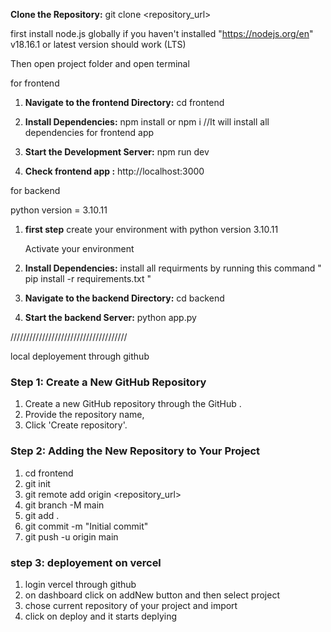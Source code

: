 **Clone the Repository:**
   git clone <repository_url>


first install node.js globally if you haven't installed  "https://nodejs.org/en"  v18.16.1  or latest version should work (LTS)

Then open project folder and open terminal

for frontend 

1. **Navigate to the frontend Directory:**
     cd frontend

2. **Install Dependencies:**
    npm install   or npm i           //It will install all dependencies for frontend app

3. **Start the Development Server:**
   npm run dev

5. **Check frontend app :**
    http://localhost:3000



for backend

python version =  3.10.11

1. **first step**
   create your environment  with python version 3.10.11

   Activate your environment

2. **Install Dependencies:**
    install all requirments by running this command " pip install -r requirements.txt "

3. **Navigate to the backend Directory:**
     cd backend 

4. **Start the backend Server:**
   python app.py




/////////////////////////////////////



 local deployement through github

### Step 1: Create a New GitHub Repository

1. Create a new GitHub repository through the GitHub .
2. Provide the repository name,
3. Click 'Create repository'.

### Step 2: Adding the New Repository to Your Project

1. cd frontend
2. git init
3. git remote add origin <repository_url>
4. git branch -M main
5. git add .
6. git commit -m "Initial commit"
7. git push -u origin main

###  step 3: deployement on vercel 
1. login vercel through github 
2. on dashboard click on addNew button and then select project
3. chose current repository of your project and import 
4. click on deploy and it starts deplying 





